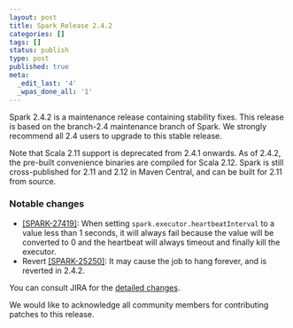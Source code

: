 ```yaml
---
layout: post
title: Spark Release 2.4.2
categories: []
tags: []
status: publish
type: post
published: true
meta:
  _edit_last: '4'
  _wpas_done_all: '1'
---
```


Spark 2.4.2 is a maintenance release containing stability fixes. This release is based on the branch-2.4 maintenance branch of Spark. We strongly recommend all 2.4 users to upgrade to this stable release.

Note that Scala 2.11 support is deprecated from 2.4.1 onwards.
As of 2.4.2, the pre-built convenience binaries are compiled for Scala 2.12.
Spark is still cross-published for 2.11 and 2.12 in Maven Central, and can be built for 2.11 from source.

### Notable changes
  - [[SPARK-27419]](https://issues.apache.org/jira/browse/SPARK-27419): When setting `spark.executor.heartbeatInterval` to a value less than 1 seconds, it will always fail because the value will be converted to 0 and the heartbeat will always timeout and finally kill the executor.
  - Revert [[SPARK-25250]](https://issues.apache.org/jira/browse/SPARK-25250): It may cause the job to hang forever, and is reverted in 2.4.2.

You can consult JIRA for the [detailed changes](https://s.apache.org/spark-2.4.2).

We would like to acknowledge all community members for contributing patches to this release.